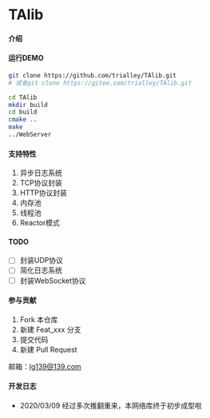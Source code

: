 # TAlib

#### 介绍


#### 运行DEMO

```bash
git clone https://github.com/trialley/TAlib.git
# 或者git clone https://gitee.com/trialley/TAlib.git

cd TAlib
mkdir build
cd build
cmake ..
make
../WebServer
```

#### 支持特性

1. 异步日志系统
2. TCP协议封装
3. HTTP协议封装
4. 内存池
5. 线程池
6. Reactor模式


#### TODO
- [ ] 封装UDP协议
- [ ] 简化日志系统
- [ ] 封装WebSocket协议
<!-- - [ ] 封装WebSocket协议 -->
<!-- - [ ] 封装WebSocket协议 -->
<!-- - [ ] 封装WebSocket协议 -->



#### 参与贡献
1.  Fork 本仓库
2.  新建 Feat_xxx 分支
3.  提交代码
4.  新建 Pull Request

邮箱：lg139@139.com


#### 开发日志
- 2020/03/09 经过多次推翻重来，本网络库终于初步成型啦